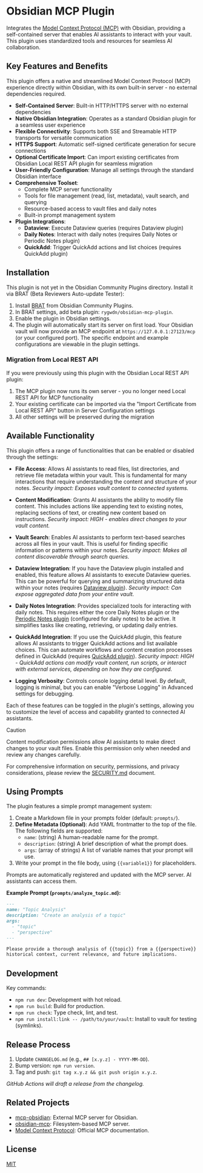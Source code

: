 # Obsidian MCP Plugin

Integrates the [Model Context Protocol (MCP)](https://modelcontextprotocol.io/) with Obsidian,
providing a self-contained server that enables AI assistants to interact with your vault. This plugin
uses standardized tools and resources for seamless AI collaboration.

## Key Features and Benefits

This plugin offers a native and streamlined Model Context Protocol (MCP) experience directly within
Obsidian, with its own built-in server - no external dependencies required.

- **Self-Contained Server**: Built-in HTTP/HTTPS server with no external dependencies
- **Native Obsidian Integration**: Operates as a standard Obsidian plugin for a seamless user
  experience
- **Flexible Connectivity**: Supports both SSE and Streamable HTTP transports for versatile
  communication
- **HTTPS Support**: Automatic self-signed certificate generation for secure connections
- **Optional Certificate Import**: Can import existing certificates from Obsidian Local REST API
  plugin for seamless migration
- **User-Friendly Configuration**: Manage all settings through the standard Obsidian interface
- **Comprehensive Toolset**:
  - Complete MCP server functionality
  - Tools for file management (read, list, metadata), vault search, and querying
  - Resource-based access to vault files and daily notes
  - Built-in prompt management system
- **Plugin Integrations**:
  - **Dataview**: Execute Dataview queries (requires Dataview plugin)
  - **Daily Notes**: Interact with daily notes (requires Daily Notes or Periodic Notes plugin)
  - **QuickAdd**: Trigger QuickAdd actions and list choices (requires QuickAdd plugin)

## Installation

This plugin is not yet in the Obsidian Community Plugins directory. Install it via BRAT (Beta
Reviewers Auto-update Tester):

1. Install [BRAT](https://github.com/TfTHacker/obsidian42-brat) from Obsidian Community Plugins.
2. In BRAT settings, add beta plugin: `rygwdn/obsidian-mcp-plugin`.
3. Enable the plugin in Obsidian settings.
4. The plugin will automatically start its server on first load. Your Obsidian vault will now
    provide an MCP endpoint at `https://127.0.0.1:27123/mcp` (or your configured port). The
    specific endpoint and example configurations are viewable in the plugin settings.

### Migration from Local REST API

If you were previously using this plugin with the Obsidian Local REST API plugin:

1. The MCP plugin now runs its own server - you no longer need Local REST API for MCP functionality
2. Your existing certificate can be imported via the "Import Certificate from Local REST API" button
   in Server Configuration settings
3. All other settings will be preserved during the migration

## Available Functionality

This plugin offers a range of functionalities that can be enabled or disabled through the settings:

- **File Access**: Allows AI assistants to read files, list directories, and retrieve file metadata
  within your vault. This is fundamental for many interactions that require understanding the
  content and structure of your notes. *Security impact: Exposes vault content to connected systems.*

- **Content Modification**: Grants AI assistants the ability to modify file content. This includes
  actions like appending text to existing notes, replacing sections of text, or creating new content
  based on instructions. *Security impact: HIGH - enables direct changes to your vault content.*

- **Vault Search**: Enables AI assistants to perform text-based searches across all files in your
  vault. This is useful for finding specific information or patterns within your notes.
  *Security impact: Makes all content discoverable through search queries.*

- **Dataview Integration**: If you have the Dataview plugin installed and enabled, this feature
  allows AI assistants to execute Dataview queries. This can be powerful for querying and
  summarizing structured data within your notes (requires
  [Dataview plugin](https://github.com/blacksmithgu/obsidian-dataview)).
  *Security impact: Can expose aggregated data from your entire vault.*

- **Daily Notes Integration**: Provides specialized tools for interacting with daily notes. This
  requires either the core Daily Notes plugin or the
  [Periodic Notes plugin](https://github.com/liamcain/obsidian-periodic-notes) (configured for daily
  notes) to be active. It simplifies tasks like creating, retrieving, or updating daily entries.

- **QuickAdd Integration**: If you use the QuickAdd plugin, this feature allows AI assistants to
  trigger QuickAdd actions and list available choices. This can automate workflows and content
  creation processes defined in QuickAdd (requires
  [QuickAdd plugin](https://github.com/chhoumann/quickadd)).
  *Security impact: HIGH - QuickAdd actions can modify vault content, run scripts, or interact
  with external services, depending on how they are configured.*

- **Logging Verbosity**: Controls console logging detail level. By default, logging is minimal, but you
  can enable "Verbose Logging" in Advanced settings for debugging.

Each of these features can be toggled in the plugin's settings, allowing you to customize the level
of access and capability granted to connected AI assistants.

> [!CAUTION]
> Content modification permissions allow AI assistants to make direct changes to your vault files.
> Enable this permission only when needed and review any changes carefully.

For comprehensive information on security, permissions, and privacy considerations, please review the
[SECURITY.md](SECURITY.md) document.

## Using Prompts

The plugin features a simple prompt management system:

1. Create a Markdown file in your prompts folder (default: `prompts/`).
2. **Define Metadata (Optional)**: Add YAML frontmatter to the top of the file. The following
    fields are supported:
    - `name`: (string) A human-readable name for the prompt.
    - `description`: (string) A brief description of what the prompt does.
    - `args`: (array of strings) A list of variable names that your prompt will use.
3. Write your prompt in the file body, using `{{variable1}}` for placeholders.

Prompts are automatically registered and updated with the MCP server. AI assistants can access them.

**Example Prompt (`prompts/analyze_topic.md`):**

```markdown
---
name: "Topic Analysis"
description: "Create an analysis of a topic"
args:
  - "topic"
  - "perspective"
---

Please provide a thorough analysis of {{topic}} from a {{perspective}} perspective. Include
historical context, current relevance, and future implications.
```

## Development

Key commands:

- `npm run dev`: Development with hot reload.
- `npm run build`: Build for production.
- `npm run check`: Type check, lint, and test.
- `npm run install:link -- /path/to/your/vault`: Install to vault for testing (symlinks).

## Release Process

1. Update `CHANGELOG.md` (e.g., `## [x.y.z] - YYYY-MM-DD`).
2. Bump version: `npm run version`.
3. Tag and push: `git tag x.y.z && git push origin x.y.z`.

*GitHub Actions will draft a release from the changelog.*

## Related Projects

- [mcp-obsidian](https://github.com/MarkusPfundstein/mcp-obsidian): External MCP server for
  Obsidian.
- [obsidian-mcp](https://github.com/StevenStavrakis/obsidian-mcp): Filesystem-based MCP server.
- [Model Context Protocol](https://modelcontextprotocol.io/): Official MCP documentation.

## License

[MIT](LICENSE)
